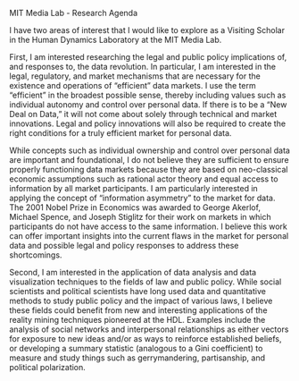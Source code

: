 MIT Media Lab - Research Agenda

I have two areas of interest that I would like to explore as a Visiting Scholar in the Human Dynamics Laboratory at the MIT Media Lab.  

First, I am interested researching the legal and public policy implications of, and responses to, the data revolution.  In particular, I am interested in the legal, regulatory, and market mechanisms that are necessary for the existence and operations of “efficient” data markets.  I use the term “efficient” in the broadest possible sense, thereby including values such as individual autonomy and control over personal data.  If there is to be a “New Deal on Data,” it will not come about solely through technical and market innovations.  Legal and policy innovations will also be required to create the right conditions for a truly efficient market for personal data.  

While concepts such as individual ownership and control over personal data are important and foundational, I do not believe they are sufficient to ensure properly functioning data markets because they are based on neo-classical economic assumptions such as rational actor theory and equal access to information by all market participants.  I am particularly interested in applying the concept of “information asymmetry” to the market for data.  The 2001 Nobel Prize in Economics was awarded to George Akerlof, Michael Spence, and Joseph Stiglitz for their work on markets in which participants do not have access to the same information.  I believe this work can offer important insights into the current flaws in the market for personal data and possible legal and policy responses to address these shortcomings.  

Second, I am interested in the application of data analysis and data visualization techniques to the fields of law and public policy.  While social scientists and political scientists have long used data and quantitative methods to study public policy and the impact of various laws, I believe these fields could benefit from new and interesting applications of the reality mining techniques pioneered at the HDL.  Examples include the analysis of social networks and interpersonal relationships as either vectors for exposure to new ideas and/or as ways to reinforce established beliefs, or developing a summary statistic (analogous to a Gini coefficient) to measure and study things such as gerrymandering, partisanship, and political polarization.
